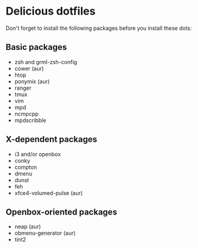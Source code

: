 Delicious dotfiles
=====

Don't forget to install the following packages before you install these dots:

Basic packages
-----

- zsh and grml-zsh-config
- cower (aur)
- htop
- ponymix (aur)
- ranger
- tmux
- vim
- mpd
- ncmpcpp
- mpdscribble

X-dependent packages
-----

- i3 and/or openbox
- conky
- compton
- dmenu
- dunst
- feh
- xfce4-volumed-pulse (aur)

Openbox-oriented packages
-----

- neap (aur)
- obmenu-generator (aur)
- tint2


